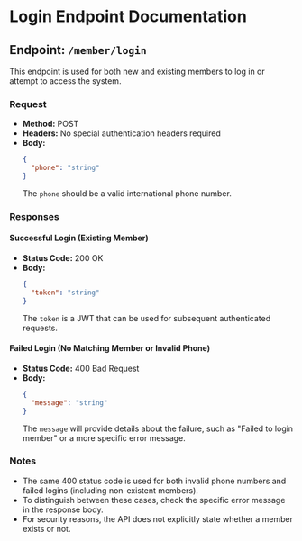 # Login Endpoint Documentation

## Endpoint: `/member/login`

This endpoint is used for both new and existing members to log in or attempt to access the system.

### Request

- **Method:** POST
- **Headers:** No special authentication headers required
- **Body:**
  ```json
  {
    "phone": "string"
  }
  ```
  The `phone` should be a valid international phone number.

### Responses

#### Successful Login (Existing Member)

- **Status Code:** 200 OK
- **Body:**
  ```json
  {
    "token": "string"
  }
  ```
  The `token` is a JWT that can be used for subsequent authenticated requests.

#### Failed Login (No Matching Member or Invalid Phone)

- **Status Code:** 400 Bad Request
- **Body:**
  ```json
  {
    "message": "string"
  }
  ```
  The `message` will provide details about the failure, such as "Failed to login member" or a more specific error message.

### Notes

- The same 400 status code is used for both invalid phone numbers and failed logins (including non-existent members).
- To distinguish between these cases, check the specific error message in the response body.
- For security reasons, the API does not explicitly state whether a member exists or not.